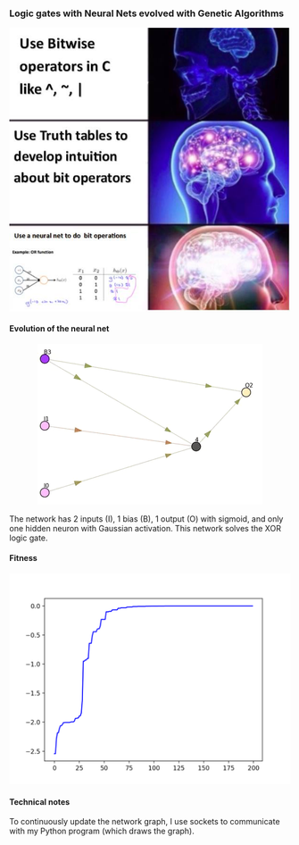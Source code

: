 ### Logic gates with Neural Nets evolved with Genetic Algorithms

<center>
  <img src="./aux/logic-gates-with-neural-nets.jpg">
</center>

#### Evolution of the neural net
<center>
  <img src="./aux/gif-net-evolve.gif">
</center>

The network has 2 inputs (I), 1 bias (B), 1 output (O) with sigmoid, and only one hidden neuron with Gaussian activation. This network solves the XOR logic gate.

#### Fitness
<center>
  <img src="./aux/fitness.png">
</center>

#### Technical notes
To continuously update the network graph, I use sockets to communicate with my Python program (which draws the graph).
